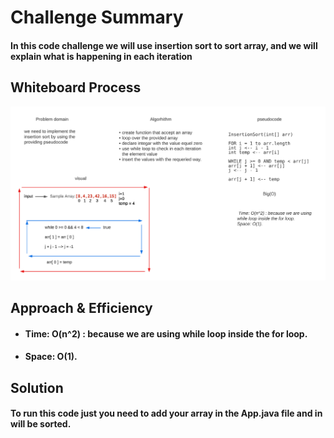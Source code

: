 # Challenge Summary
#### In this code challenge we will use insertion sort to sort array, and we will explain what is happening in each iteration

## Whiteboard Process
![whiteboard](../assets/InsertionSortWH.png)

## Approach & Efficiency
* ####  Time: O(n^2) : because we are using while loop inside the for loop.
* ####  Space: O(1).

## Solution
#### To run this code just you need to add your array in the App.java file and in will be sorted.
